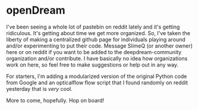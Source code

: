# openDream

I've been seeing a whole lot of pastebin on reddit lately and it's getting ridiculous. It's getting about time we get more organized. So, I've taken the liberty of making a centralized github page for individuals playing around and/or experimenting to put their code. Message SlimeQ (or another owner) here or on reddit if you want to be added to the deepdream-community organization and/or contribute. I have basically no idea how organizations work on here, so feel free to make suggestions or help out in any way. 

For starters, I'm adding a modularized version of the original Python code from Google and an opticalflow flow script that I found randomly on reddit yesterday that is *very* cool.

More to come, hopefully. Hop on board!
